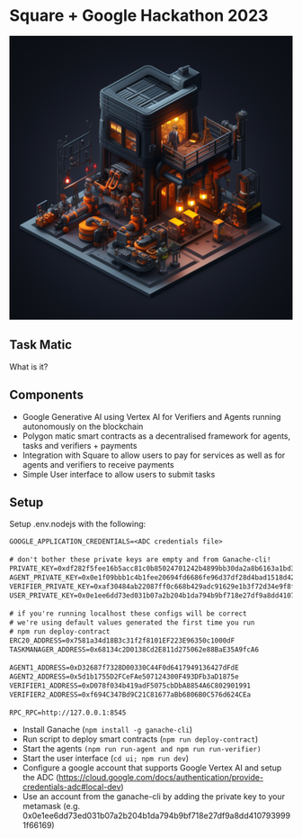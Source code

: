 # Square + Google Hackathon 2023
![Task Matic](./isometric.png)  
## Task Matic
What is it?


## Components
* Google Generative AI using Vertex AI for Verifiers and Agents running autonomously on the blockchain
* Polygon matic smart contracts as a decentralised framework for agents, tasks and verifiers + payments
* Integration with Square to allow users to pay for services as well as for agents and verifiers to receive payments
* Simple User interface to allow users to submit tasks

## Setup

Setup .env.nodejs with the following:
```
GOOGLE_APPLICATION_CREDENTIALS=<ADC credentials file>

# don't bother these private keys are empty and from Ganache-cli!
PRIVATE_KEY=0xdf282f5fee16b5acc81c0b85024701242b4899bb30da2a8b6163a1bd3313f623
AGENT_PRIVATE_KEY=0x0e1f09bbb1c4b1fee20694fd6686fe96d37df28d4bad1518d42657cb47f338fe
VERIFIER_PRIVATE_KEY=0xaf30484ab22087ff0c668b429adc91629e1b3f72d34e9f8fc137372b5d9bb161
USER_PRIVATE_KEY=0x0e1ee6dd73ed031b07a2b204b1da794b9bf718e27df9a8dd4107939991f66169

# if you're running localhost these configs will be correct
# we're using default values generated the first time you run 
# npm run deploy-contract
ERC20_ADDRESS=0x7581a34d18B3c31f2f8101EF223E96350c1000dF
TASKMANAGER_ADDRESS=0x68134c2D0138Cd2E811d275062e88BaE35A9fcA6

AGENT1_ADDRESS=0xD32687f7328D00330C44F0d6417949136427dFdE
AGENT2_ADDRESS=0x5d1b1755D2FCeFAe507124300F493DFb3aD1875e
VERIFIER1_ADDRESS=0xD078f034b419adF5075cbDbA8854A6C802901991
VERIFIER2_ADDRESS=0xf694C347Bd9C21C81677aBb6806B0C576d624CEa

RPC_RPC=http://127.0.0.1:8545
```

* Install Ganache (`npm install -g ganache-cli`)
* Run script to deploy smart contracts (`npm run deploy-contract`)
* Start the agents `(npm run run-agent and npm run run-verifier)`
* Start the user interface (`cd ui; npm run dev`)
* Configure a google account that supports Google Vertex AI and setup the ADC (https://cloud.google.com/docs/authentication/provide-credentials-adc#local-dev)
* Use an account from the ganache-cli by adding the private key to your metamask (e.g. 0x0e1ee6dd73ed031b07a2b204b1da794b9bf718e27df9a8dd4107939991f66169)
